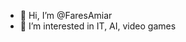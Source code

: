 - 👋 Hi, I’m @FaresAmiar
- 👀 I’m interested in IT, AI, video games
<!---
FaresAmiar/FaresAmiar is a ✨ special ✨ repository because its `README.md` (this file) appears on your GitHub profile.
You can click the Preview link to take a look at your changes.
--->
